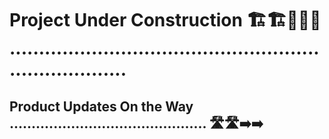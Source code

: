 # Project Under Construction 🏗️🏗️🚧🚧🚧 .........................................................................

## Product Updates On the Way ............................................. 🛣️🛣️➡️➡️






